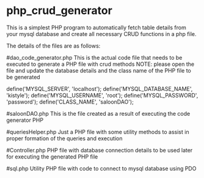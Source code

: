 # php_crud_generator
This is a simplest PHP program to automatically fetch table details from your mysql database and create all necessary CRUD functions in a php file.

The details of the files are as follows:

#dao_code_generator.php
This is the actual code file that needs to be executed to generate a PHP file with crud methods
NOTE: please open the file and update the database details and the class name  of the PHP file to be generated

  define('MYSQL_SERVER', 'localhost');
	define('MYSQL_DATABASE_NAME', 'kistyle');
	define('MYSQL_USERNAME', 'root');
	define('MYSQL_PASSWORD', 'password');
  define('CLASS_NAME', 'saloonDAO');

#saloonDAO.php
This is the file created as a result of executing the code generator PHP

#queriesHelper.php
Just a PHP file with some utility methods to assist in proper formation of the queries and execution

#Controller.php
PHP file with database connection details to be used later for executing the generated PHP file

#sql.php
Utility PHP file with code to connect to mysql database using PDO
